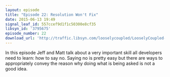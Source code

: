 ```yaml
---
layout: episode
title: "Episode 22: Resolution Won't Fix"
date: 2015-06-13 19:49
signal_leaf_id: 557ccef9d1f1c50300e8cf35
libsyn_id: '3795675'
episode_number: 22
download_url: 'http://traffic.libsyn.com/looselycoupled/LooselyCoupled-Episode22-ResolutionWillNotFix.mp3'
---
```

In this episode Jeff and Matt talk about a very important skill all developers need to learn: how to say no. Saying no is pretty easy but there are ways to appropriately convey the reason why doing what is being asked is not a good idea.
